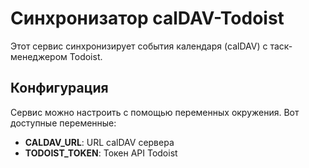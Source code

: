 # Синхронизатор calDAV-Todoist

Этот сервис синхронизирует события календаря (calDAV) с таск-менеджером Todoist.

## Конфигурация

Сервис можно настроить с помощью переменных окружения. Вот доступные переменные:

- **CALDAV_URL**: URL calDAV сервера
- **TODOIST_TOKEN**: Токен API Todoist
